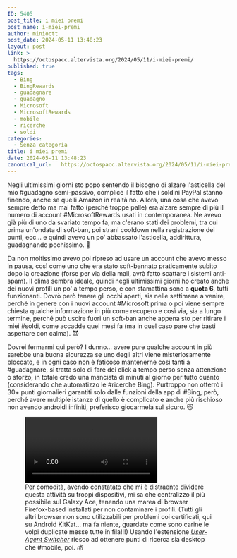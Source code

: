 ```yaml
---
ID: 5405
post_title: i miei premi
post_name: i-miei-premi
author: minioctt
post_date: 2024-05-11 13:48:23
layout: post
link: >
  https://octospacc.altervista.org/2024/05/11/i-miei-premi/
published: true
tags:
  - Bing
  - BingRewards
  - guadagnare
  - guadagno
  - Microsoft
  - MicrosoftRewards
  - mobile
  - ricerche
  - soldi
categories:
  - Senza categoria
title: i miei premi
date: 2024-05-11 13:48:23
canonical_url:   https://octospacc.altervista.org/2024/05/11/i-miei-premi/
---
```

<!-- wp:paragraph -->
<p>Negli ultimissimi giorni sto popo sentendo il bisogno di alzare l'asticella del mio #guadagno semi-passivo, complice il fatto che i soldini PayPal stanno finendo, anche se quelli Amazon in realtà no. Allora, una cosa che avevo sempre detto ma mai fatto (perché troppe palle) era alzare sempre di più il numero di account #MicrosoftRewards usati in contemporanea. Ne avevo già più di uno da svariato tempo fa, ma c'erano stati dei problemi, tra cui prima un'ondata di soft-ban, poi strani cooldown nella registrazione dei punti, ecc... e quindi avevo un po' abbassato l'asticella, addirittura, guadagnando pochissimo. 🤕️</p>
<!-- /wp:paragraph -->

<!-- wp:paragraph -->
<p>Da non moltissimo avevo poi ripreso ad usare un account che avevo messo in pausa, così come uno che era stato soft-bannato praticamente subito dopo la creazione (forse per via della mail, avrà fatto scattare i sistemi anti-spam). Il clima sembra ideale, quindi negli ultimissimi giorni ho creato anche dei nuovi profili un po' a tempo perso, e con stamattina sono a <strong>quota 6</strong>, tutti funzionanti. Dovrò però tenere gli occhi aperti, sia nelle settimane a venire, perché in genere con i nuovi account #Microsoft prima o poi viene sempre chiesta qualche informazione in più come recupero e così via, sia a lungo termine, perché può uscire fuori un soft-ban anche appena sto per ritirare i miei #soldi, come accadde quei mesi fa (ma in quel caso pare che basti aspettare con calma). 😈️</p>
<!-- /wp:paragraph -->

<!-- wp:paragraph -->
<p>Dovrei fermarmi qui però? I dunno... avere pure qualche account in più sarebbe una buona sicurezza se uno degli altri viene misteriosamente bloccato, e in ogni caso non è faticoso mantenerne così tanti a #guadagnare, si tratta solo di fare dei click a tempo perso senza attenzione o sforzo, in totale credo una manciata di minuti al giorno per tutto quanto (considerando che automatizzo le #ricerche Bing). Purtroppo non otterrò i 30+ punti giornalieri garantiti solo dalle funzioni della app di #Bing, però, perché avere multiple istanze di quello è complicato e anche più rischioso non avendo androidi infiniti, preferisco giocarmela sul sicuro. 😽️</p>
<!-- /wp:paragraph -->

<!-- wp:paragraph -->
<p></p>
<!-- /wp:paragraph -->

<!-- wp:video {"id":5407} -->
<figure class="wp-block-video"><video controls loop src="{{site.cdnurl}}/assets/uploads/2024/05/2024-05-11-121911912.mp4"></video><figcaption class="wp-element-caption">Per comodità, avendo constatato che mi è distraente dividere questa attività su troppi dispositivi, mi sa che centralizzo il più possibile sul Galaxy Ace, tenendo una marea di browser Firefox-based installati per non contaminare i profili. (Tutti gli altri browser non sono utilizzabili per problemi coi certificati, qui su Android KitKat... ma fa niente, guardate come sono carine le volpi duplicate messe tutte in fila!!!) Usando l'estensione <em><a href="https://addons.mozilla.org/en-GB/firefox/addon/uaswitcher/">User-Agent Switcher</a></em> riesco ad ottenere punti di ricerca sia desktop che #mobile, poi. 💰️</figcaption></figure>
<!-- /wp:video -->